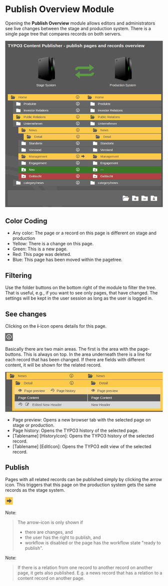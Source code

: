 # Publish Overview Module

Opening the **Publish Overview** module allows editors and administrators see live changes between the stage and production system.
There is a single page tree that compares records on both servers.

![Module Overview details](_img/module_detail_overview.png) 

## Color Coding

* Any color: The page or a record on this page is different on stage and production
* Yellow: There is a change on this page.
* Green: This is a new page.
* Red: This page was deleted.
* Blue: This page has been moved within the pagetree.

## Filtering

Use the folder buttons on the bottom right of the module to filter the tree.
That is useful, e.g., if you want to see only pages, that have changed.
The settings will be kept in the user session as long as the user is logged in.

## See changes

Clicking on the **i**-icon opens details for this page.

![Arrow](_img/icon_info.png)

Basically there are two main areas. The first is the area with the page-buttons. This is always on top.
In the area underneath there is a line for each record that has been changed.
If there are fields with different content, it will be shown for the related record.

![Module Overview details open](_img/module_detail_overview_open.png)

* Page preview: Opens a new browser tab with the selected page on stage or production.
* Page history: Opens the TYPO3 history of the selected page.
* [Tablename] [HistoryIcon]: Opens the TYPO3 history of the selected record.
* [Tablename] [EditIcon]: Opens the TYPO3 edit view of the selected record.

## Publish

Pages with all related records can be published simply by clicking the arrow icon.
This triggers that this page on the production system gets the same records as the stage system.

![Arrow](_img/icon_arrow.png)

Note:

> The arrow-icon is only shown if
>
> * there are changes, and
> * the user has the right to publish, and
> * workflow is disabled or the page has the workflow state "ready to publish".

Note:

> If there is a relation from one record to another record on another page, it gets also published. E.g. a news record that has a relation to a content record on another page.
